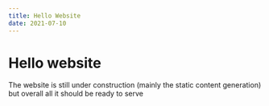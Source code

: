 ```yaml
---
title: Hello Website
date: 2021-07-10
---
```


# Hello website
The website is still under construction (mainly the static content generation) but overall all it should be
ready to serve
